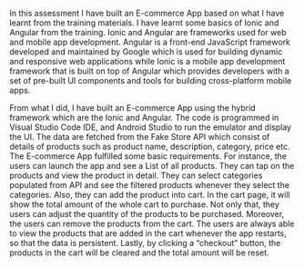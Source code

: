 In this assessment I have built an E-commerce App based on what I have learnt from the training materials. I have learnt some basics of Ionic and Angular from the training. Ionic and Angular are frameworks used for web and mobile app development. Angular is a front-end JavaScript framework developed and maintained by Google which is used for building dynamic and responsive web applications while Ionic is a mobile app development framework that is built on top of Angular which provides developers with a set of pre-built UI components and tools for building cross-platform mobile apps.

From what I did, I have built an E-commerce App using the hybrid framework which are the Ionic and Angular. The code is programmed in Visual Studio Code IDE, and Android Studio to run the emulator and display the UI. The data are fetched from the Fake Store API which consist of details of products such as product name, description, category, price etc. The E-commerce App fulfilled some basic requirements. For instance, the users can launch the app and see a List of all products. They can tap on the products and view the product in detail. They can select categories populated from API and see the filtered products whenever they select the categories. Also, they can add the product into cart. In the cart page, it will show the total amount of the whole cart to purchase. Not only that, they users can adjust the quantity of the products to be purchased. Moreover, the users can remove the products from the cart. The users are always able to view the products that are added in the cart whenever the app restarts, so that the data is persistent. Lastly, by clicking a “checkout” button, the products in the cart will be cleared and the total amount will be reset.